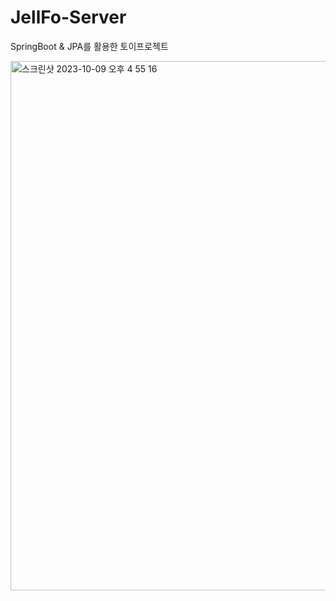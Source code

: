 # JellFo-Server
SpringBoot &amp; JPA를 활용한 토이프로젝트

<img width="847" alt="스크린샷 2023-10-09 오후 4 55 16" src="https://github.com/spdhsrnvl123/JELLVIEW-BackEnd/assets/83896466/736e3b33-e0bb-435d-99fc-b9fb1d60ce21">
